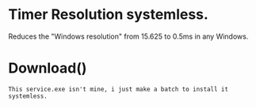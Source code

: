 # Timer Resolution systemless.
Reduces the "Windows resolution" from 15.625 to 0.5ms in any Windows.

# Download()

`
This service.exe isn't mine, i just make a batch to install it systemless.
`
